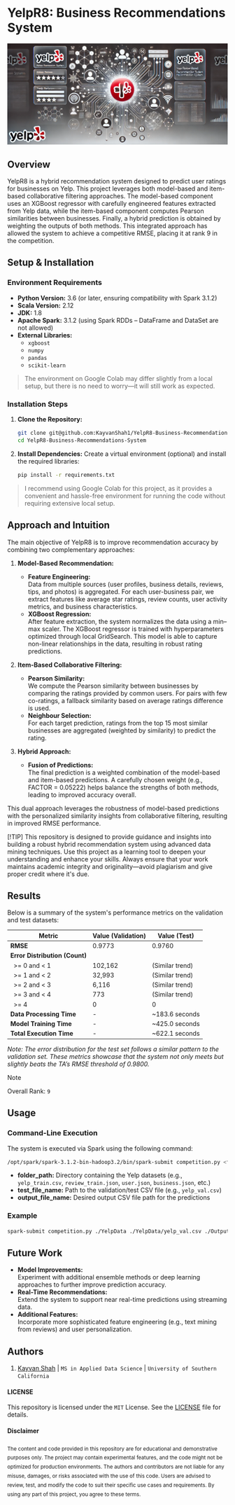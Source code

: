 # YelpR8: Business Recommendations System

![Yelp Review Project Banner](./src/docs/banner.png)


## Overview
YelpR8 is a hybrid recommendation system designed to predict user ratings for businesses on Yelp. This project leverages both model-based and item-based collaborative filtering approaches. The model-based component uses an XGBoost regressor with carefully engineered features extracted from Yelp data, while the item-based component computes Pearson similarities between businesses. Finally, a hybrid prediction is obtained by weighting the outputs of both methods. This integrated approach has allowed the system to achieve a competitive RMSE, placing it at rank 9 in the competition.

## Setup & Installation

### Environment Requirements
- **Python Version:** 3.6 (or later, ensuring compatibility with Spark 3.1.2)
- **Scala Version:** 2.12
- **JDK:** 1.8
- **Apache Spark:** 3.1.2 (using Spark RDDs – DataFrame and DataSet are not allowed)
- **External Libraries:**  
  - `xgboost`  
  - `numpy`  
  - `pandas`  
  - `scikit-learn`

> The environment on Google Colab may differ slightly from a local setup, but there is no need to worry—it will still work as expected.

### Installation Steps
1. **Clone the Repository:**
   ```sh
   git clone git@github.com:KayvanShah1/YelpR8-Business-Recommendations-System.git
   cd YelpR8-Business-Recommendations-System
   ```
2. **Install Dependencies:**
   Create a virtual environment (optional) and install the required libraries:
   ```sh
   pip install -r requirements.txt
   ```
> I recommend using Google Colab for this project, as it provides a convenient and hassle-free environment for running the code without requiring extensive local setup.

## Approach and Intuition

The main objective of YelpR8 is to improve recommendation accuracy by combining two complementary approaches:

1. **Model-Based Recommendation:**
   - **Feature Engineering:**  
     Data from multiple sources (user profiles, business details, reviews, tips, and photos) is aggregated. For each user-business pair, we extract features like average star ratings, review counts, user activity metrics, and business characteristics.
   - **XGBoost Regression:**  
     After feature extraction, the system normalizes the data using a min–max scaler. The XGBoost regressor is trained with hyperparameters optimized through local GridSearch. This model is able to capture non-linear relationships in the data, resulting in robust rating predictions.

2. **Item-Based Collaborative Filtering:**
   - **Pearson Similarity:**  
     We compute the Pearson similarity between businesses by comparing the ratings provided by common users. For pairs with few co-ratings, a fallback similarity based on average ratings difference is used.
   - **Neighbour Selection:**  
     For each target prediction, ratings from the top 15 most similar businesses are aggregated (weighted by similarity) to predict the rating.
  
3. **Hybrid Approach:**
   - **Fusion of Predictions:**  
     The final prediction is a weighted combination of the model-based and item-based predictions. A carefully chosen weight (e.g., FACTOR = 0.05222) helps balance the strengths of both methods, leading to improved accuracy overall.

This dual approach leverages the robustness of model-based predictions with the personalized similarity insights from collaborative filtering, resulting in improved RMSE performance.

[!TIP]
This repository is designed to provide guidance and insights into building a robust hybrid recommendation system using advanced data mining techniques. Use this project as a learning tool to deepen your understanding and enhance your skills. Always ensure that your work maintains academic integrity and originality—avoid plagiarism and give proper credit where it's due.

## Results

Below is a summary of the system's performance metrics on the validation and test datasets:

| Metric                          | Value (Validation) | Value (Test)    |
|---------------------------------|--------------------|-----------------|
| **RMSE**                      | 0.9773             | 0.9760          |
| **Error Distribution (Count)**|                    |                 |
| &nbsp;&nbsp;>= 0 and < 1        | 102,162            | (Similar trend) |
| &nbsp;&nbsp;>= 1 and < 2        | 32,993             | (Similar trend) |
| &nbsp;&nbsp;>= 2 and < 3        | 6,116              | (Similar trend) |
| &nbsp;&nbsp;>= 3 and < 4        | 773                | (Similar trend) |
| &nbsp;&nbsp;>= 4              | 0                  | 0               |
| **Data Processing Time**        | -                  | ~183.6 seconds  |
| **Model Training Time**         | -                  | ~425.0 seconds  |
| **Total Execution Time**        | -                  | ~622.1 seconds  |

*Note: The error distribution for the test set follows a similar pattern to the validation set. These metrics showcase that the system not only meets but slightly beats the TA’s RMSE threshold of 0.9800.*

> [!NOTE]
> Overall Rank: `9`

## Usage
### Command-Line Execution
The system is executed via Spark using the following command:
```sh
/opt/spark/spark-3.1.2-bin-hadoop3.2/bin/spark-submit competition.py <folder_path> <test_file_name> <output_file_name>
```
- **folder_path:** Directory containing the Yelp datasets (e.g., `yelp_train.csv`, `review_train.json`, `user.json`, `business.json`, etc.)
- **test_file_name:** Path to the validation/test CSV file (e.g., `yelp_val.csv`)
- **output_file_name:** Desired output CSV file path for the predictions

### Example
```sh
spark-submit competition.py ./YelpData ./YelpData/yelp_val.csv ./Output/predictions.csv
```

## Future Work

- **Model Improvements:**  
  Experiment with additional ensemble methods or deep learning approaches to further improve prediction accuracy.
- **Real-Time Recommendations:**  
  Extend the system to support near real-time predictions using streaming data.
- **Additional Features:**  
  Incorporate more sophisticated feature engineering (e.g., text mining from reviews) and user personalization.

## Authors
1. [Kayvan Shah](https://github.com/KayvanShah1) | `MS in Applied Data Science` | `University of Southern California`

#### LICENSE
This repository is licensed under the `MIT` License. See the [LICENSE](LICENSE) file for details.

#### Disclaimer

<sub>
The content and code provided in this repository are for educational and demonstrative purposes only. The project may contain experimental features, and the code might not be optimized for production environments. The authors and contributors are not liable for any misuse, damages, or risks associated with the use of this code. Users are advised to review, test, and modify the code to suit their specific use cases and requirements. By using any part of this project, you agree to these terms.
</sub>